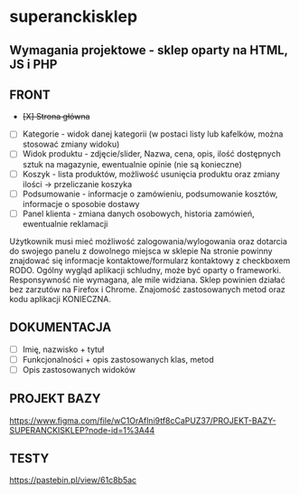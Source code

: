 # superanckisklep

## Wymagania projektowe - sklep oparty na HTML, JS i PHP

## FRONT

- ~~[X] Strona główna~~
- [ ] Kategorie - widok danej kategorii (w postaci listy lub kafelków, można stosować zmiany widoku)
- [ ] Widok produktu - zdjęcie/slider, Nazwa, cena, opis, ilość dostępnych sztuk na magazynie, ewentualnie opinie (nie są konieczne)
- [ ] Koszyk - lista produktów, możliwość usunięcia produktu oraz zmiany ilości -> przeliczanie koszyka
- [ ] Podsumowanie - informacje o zamówieniu, podsumowanie kosztów, informacje o sposobie dostawy
- [ ] Panel klienta - zmiana danych osobowych, historia zamówień, ewentualnie reklamacji

Użytkownik musi mieć możliwość zalogowania/wylogowania oraz dotarcia do swojego panelu z dowolnego miejsca w sklepie
Na stronie powinny znajdować się informacje kontaktowe/formularz kontaktowy z checkboxem RODO.
Ogólny wygląd aplikacji schludny, może być oparty o frameworki. Responsywność nie wymagana, ale mile widziana.
Sklep powinien działać bez zarzutów na Firefox i Chrome.
Znajomość zastosowanych metod oraz kodu aplikacji KONIECZNA.

## DOKUMENTACJA

- [ ] Imię, nazwisko + tytuł
- [ ] Funkcjonalności + opis zastosowanych klas, metod
- [ ] Opis zastosowanych widoków

## PROJEKT BAZY 
https://www.figma.com/file/wC1OrAflni9tf8cCaPUZ37/PROJEKT-BAZY-SUPERANCKISKLEP?node-id=1%3A44

## TESTY
https://pastebin.pl/view/61c8b5ac
